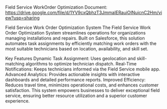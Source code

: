 Field Service WorkOrder Optimization Document: https://drive.google.com/file/d/1YV9cxQbhzT3JmmaIERauiOINuicnC2Hm/view?usp=sharing


Field Service Work Order Optimization System
The Field Service Work Order Optimization System streamlines operations for organizations managing installations and repairs. Built on Salesforce, this solution automates task assignments by efficiently matching work orders with the most suitable technicians based on location, availability, and skill set.

Key Features
Dynamic Task Assignment: Uses geolocation and skill-matching algorithms to optimize technician dispatch.
Real-Time Notifications: Keeps technicians informed via the Field Service mobile app.
Advanced Analytics: Provides actionable insights with interactive dashboards and detailed performance reports.
Improved Efficiency: Reduces travel time, minimizes operational costs, and enhances customer satisfaction.
This system empowers businesses to deliver exceptional field service, ensuring better resource utilization and a superior customer experience.
